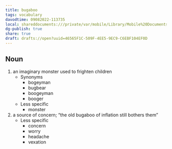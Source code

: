 ```yaml
---
title: bugaboo
tags: vocabulary
davodtime: 09082022-113735
local: shareddocuments:///private/var/mobile/Library/Mobile%20Documents/iCloud~md~obsidian/Documents/OBSHIDDIAN/drafts/46565F1C-509F-4EE5-9EC9-C6EBF104EF0D.md
dg-publish: true
share: true
draft: drafts://open?uuid=46565F1C-509F-4EE5-9EC9-C6EBF104EF0D
---
```



## Noun

1. an imaginary monster used to frighten children
	- Synonyms
		- bogeyman
		- bugbear
		- boogeyman
		- booger
	- Less specific
		- monster
2. a source of concern; “the old bugaboo of inflation still bothers them”
	- Less specific
		- concern
		- worry
		- headache
		- vexation